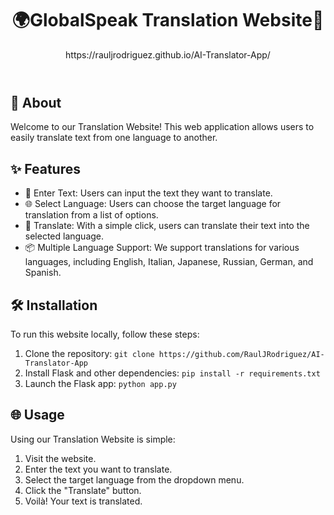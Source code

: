 <header>
        <h1>🌍GlobalSpeak Translation Website🌟</h1>
  https://rauljrodriguez.github.io/AI-Translator-App/
    </header>
    <section>
        <h2>🚀 About</h2>
        <p>Welcome to our Translation Website! This web application allows users to easily translate text from one language to another.</p>
    </section>
    <section>
        <h2>✨ Features</h2>
        <ul>
            <li>📝 Enter Text: Users can input the text they want to translate.</li>
            <li>🌐 Select Language: Users can choose the target language for translation from a list of options.</li>
            <li>🔁 Translate: With a simple click, users can translate their text into the selected language.</li>
            <li>📦 Multiple Language Support: We support translations for various languages, including English, Italian, Japanese, Russian, German, and Spanish.</li>
        </ul>
    </section>
    <section>
        <h2>🛠️ Installation</h2>
        <p>To run this website locally, follow these steps:</p>
        <ol>
            <li>Clone the repository: <code>git clone https://github.com/RaulJRodriguez/AI-Translator-App</code></li>
            <li>Install Flask and other dependencies: <code>pip install -r requirements.txt</code></li>
            <li>Launch the Flask app: <code>python app.py</code></li>
        </ol>
    </section>
    <section>
        <h2>🌐 Usage</h2>
        <p>Using our Translation Website is simple:</p>
        <ol>
            <li>Visit the website.</li>
            <li>Enter the text you want to translate.</li>
            <li>Select the target language from the dropdown menu.</li>
            <li>Click the "Translate" button.</li>
            <li>Voilà! Your text is translated.</li>
        </ol>
    </section>
